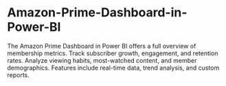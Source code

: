 # Amazon-Prime-Dashboard-in-Power-BI
The Amazon Prime Dashboard in Power BI offers a full overview of membership metrics. Track subscriber growth, engagement, and retention rates. Analyze viewing habits, most-watched content, and member demographics. Features include real-time data, trend analysis, and custom reports.
